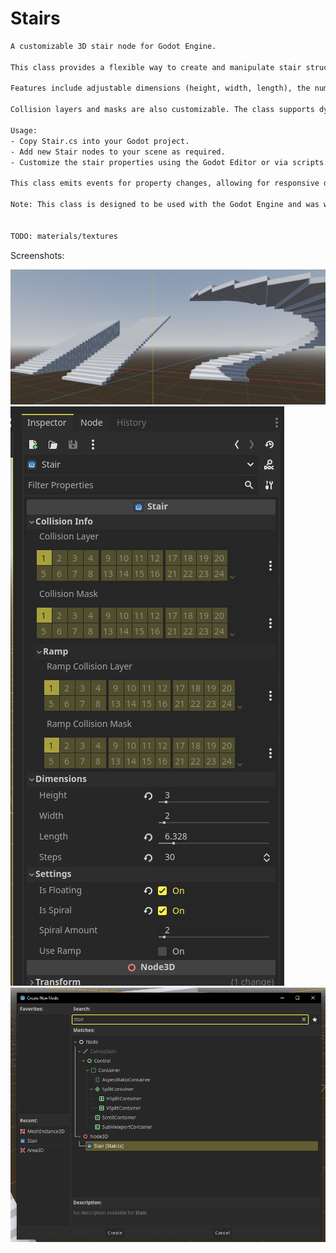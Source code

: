 # Stairs
```xml
A customizable 3D stair node for Godot Engine.
 
This class provides a flexible way to create and manipulate stair structures in a 3D environment within the Godot Engine. 
 
Features include adjustable dimensions (height, width, length), the number of steps, and special properties such as floating and spiral configurations. 
 
Collision layers and masks are also customizable. The class supports dynamic updates to its properties, with corresponding visual and physical changes in the scene. 

Usage:
- Copy Stair.cs into your Godot project.
- Add new Stair nodes to your scene as required.
- Customize the stair properties using the Godot Editor or via scripts.
 
This class emits events for property changes, allowing for responsive design and interaction within the game or application.
 
Note: This class is designed to be used with the Godot Engine and was written in Godot 4.2


TODO: materials/textures
```
Screenshots:

![Alt text](/ss1.png?raw=true "Optional Title")
![Alt text](/ss2.png?raw=true "Optional Title")
![Alt text](/ss3.png?raw=true "Optional Title")